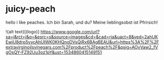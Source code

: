 # juicy-peach
hello i like peaches.
Ich bin Sarah, und du?
Meine lieblingsobst ist Pfrirsich!

!{alt text}[(logo)] 
https://www.google.com/url?sa=i&rct=j&q=&esrc=s&source=images&cd=&cad=rja&uact=8&ved=2ahUKEwiU8drp5vvcAhUIWK0KHQnoDVsQjRx6BAgBEAU&url=https%3A%2F%2Fextravirginoilsvinegars.com%2Fproduct%2Fpeach%2F&psig=AOvVaw2_fVgOsQY-FZ92Uu3oz1pY&ust=1534860415149151
